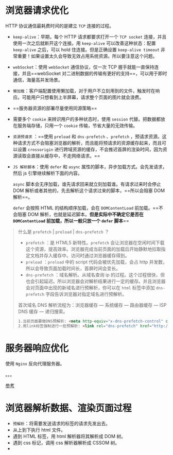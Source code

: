 # 浏览器请求优化

HTTP 协议通信最耗费时间的是建立 `TCP` 连接的过程。

- `keep-alive`：早期，每个 HTTP 请求都要求打开一个 `TCP socket` 连接，并且使用一次之后就断开这个连接。用 `keep-alive` 可以改善这种状态：配置 `keep-alive` 之后，可以 hold 住连接。但是正确设置 `keep-alive timeout` 非常重要！如果设置太久会导致无效占用系统资源。所以要注意这个问题。

- `webSocket`：使用 `webSocket` 通信协议，仅一次 TCP 握手就能一直保持连接，并且==webSocket 对二进制数据的传输有更好的支持==，可以用于即时通信，海量高并发场景。

- `懒加载`：客户端配置使用懒加载，对于用户不立刻用到的文件，触发时在响应。可能用户只想看到上半屏幕，请求整个页面的图片就会浪费。

- ==服务器资源的部署尽量使用同源策略==

- 需要多个 `cookie` 来辨识用户的多种状态时，使用 `session` 代替。把数据都放在服务端存储，只用一个 `cookie` 传输，节省大量的无效传输。

- `资源预请求` ：==使用 `preload` 和 `dns-prefetch` 、`prefetch` ，预请求资源。这种请求方式不会阻塞浏览器的解析，而且能将预请求的资源缓存起来，而且可以设置 `crossorigin` 进行跨域资源的缓存，不会推迟首屏的渲染时间，因为资源读取会直接从缓存中，不走网络请求。==

- `JS 解析脚本`：使用 `defer` 和 `async` 属性的脚本，异步加载方式。会先发请求，然后 js 引擎继续解析下面的内容。

  `async` 脚本会无序加载，谁先请求回来就立刻加载谁。有请求过来时会停止 DOM 解析或者其他的，先去解析这个请求过来的脚本，==所以会阻塞 DOM 解析==。

  `defer` 会按照 HTML 的结构顺序加载，会在 `DOMContentLoad` 前加载。==不会阻塞 DOM 解析，也就是延迟脚本。**但是实际中不确定它是否在 `DOMContentLoad` 前加载，所以一般只放一个 `defer` 脚本**==



> 什么是 `prefetch` | `preload` | `dns-prefetch` ？
>
> - `prefetch` ：是 HTML5 新特性。`prefetch` 会让浏览器在空闲时间下载这个资源，提高效率。浏览器完成当前页面的加载后开始静默地拉取指定文档并存入缓存中。访问时通过浏览器缓存得到。
> - `preload` ：`preload` 中的 script 代码会被优先加载，会占 http 并发数，所以会导致页面加载时间长，首屏时间会变长。
> - `dns-prefetch` ：域名解析。从域名查询 ip 的过程。这个过程很快，但也会引起延迟。所以浏览器会对解析结果进行一定的缓存。并且浏览器会对页面中出现的新域名进行预解析，你可以在 `html` 标签中添加 `dns-prefetch` 字段告诉浏览器对指定域名进行预解析。
>
> 首次域名 DNS 解析流程为：浏览器缓存 — 系统缓存 — 路由器缓存 — ISP DNS 缓存 — 递归搜索。
>
> ```html
> 1.当前页面要做DNS预解析: <meta http-equiv="x-dns-prefetch-control" content="on" />
> 2.用link标签强制进行一些预解析: <link rel="dns-prefetch" href="http://bdimg.share.baidu.com" />
> ```





# 服务器响应优化

使用 `Nginx` 反向代理服务器。

。。。

[参考](https://mp.weixin.qq.com/s?__biz=MzkwODIwMDY2OQ==&mid=2247488161&idx=1&sn=b5a7a8a537c18fd31a9df74549b57a2d&chksm=c0cccd13f7bb44058b2c145054a30f7e8fe1a2a658dbbc100f459a9aeb0de1d5b2c2ea017b47&scene=132#h5o-15)







# 浏览器解析数据、渲染页面过程

- `预解析`：将需要发送请求的标签的请求先发出去。
- 从上到下执行 html 文件。
- 遇到 HTML 标签，用 html 解析器将其解析成 DOM 树。
- 遇到 css 标记，调用 css 解析器解析成 CSSOM 树。
- 















